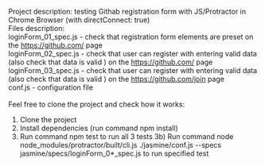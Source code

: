 Project description: testing Githab registration form with JS/Protractor in Chrome Browser (with directConnect: true)
<br>
Files description:
<br>
loginForm_01_spec.js - check that registration form elements are preset on the https://github.com/ page
<br>
loginForm_02_spec.js - check that user can register with entering valid data (also check that data is valid ) on the https://github.com/ page
<br>
loginForm_03_spec.js - check that user can register with entering valid data (also check that data is valid ) on the https://github.com/join page
<br>
conf.js - configuration file
<br><br>
Feel free to clone the project and check how it works:
1) Clone the project
2) Install dependencies (run command npm install)
3) Run command npm test to run all 3 tests
3b) Run command node node_modules/protractor/built/cli.js ./jasmine/conf.js --specs jasmine/specs/loginForm_0*_spec.js to run specified test

